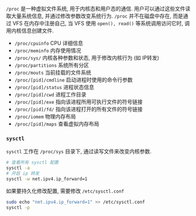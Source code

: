 `/proc` 是一种虚拟文件系统, 用于内核态和用户态的通信. 用户可以通过这些文件读取大量系统信息, 并通过修改参数改变系统行为. `/proc` 并不在磁盘中存在, 而是通过 VFS 在内存中注册自己, 当 VFS 使用 `open(), read()` 等系统调用访问它时, 调用内核信息创建文件.

- `/proc/cpuinfo` CPU 详细信息
- `/proc/meminfo` 内存使用情况
- `/proc/sys/` 内核各种参数和状态, 用于修改内核行为 (如 IP转发)
- `/proc/partitions` 系统所有分区
- `/proc/mouts` 当前挂载的文件系统
- `/proc/[pid]/cmdline` 启动进程时使用的命令行参数
- `/proc/[pid]/status` 进程状态信息
- `/proc/[pid]/cwd` 进程工作目录
- `/proc/[pid]/exe` 指向该进程所用可执行文件的符号链接
- `/proc/[pid]/fd/` 指向该进程打开的所有文件的符号链接
- `/proc/iomem` 物理内存布局
- `/proc/[pid]/maps` 查看虚拟内存布局

### `sysctl` 

`sysctl` 工作在 `/proc/sys` 目录下, 通过读写文件来改变内核参数.

```bash
# 查看所有 sysctl 配置
sysctl -a
# 开启 ip 转发
sysctl -w net.ipv4.ip_forward=1
```

如果要持久化修改配置, 需要修改 `/etc/sysctl.conf`

```bash
sudo echo "net.ipv4.ip_forward=1" >> /etc/sysctl.conf
sysctl -p
```